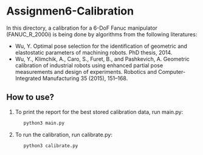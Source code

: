 # Assignmen6-Calibration

In this directory, a calibration for a 6-DoF Fanuc manipulator (FANUC_R_2000i) is being done by algorithms from the following literatures:


* Wu, Y. Optimal pose selection for the identification of geometric and elastostatic parameters of machining robots. PhD thesis, 2014.
* Wu, Y., Klimchik, A., Caro, S., Furet, B., and Pashkevich, A.
Geometric calibration of industrial robots using enhanced partial pose measurements and design of experiments. Robotics and Computer-Integrated
Manufacturing 35 (2015), 151–168.

## How to use?

1. To print the report for the best stored calibration data, run main.py:
   ```bash
      python3 main.py
   ```

2. To run the calibration, run calibrate.py:
   ```bash
      python3 calibrate.py
   ```